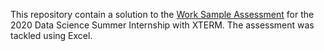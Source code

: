 This repository contain a solution to the [Work Sample Assessment](https://techpoint.formstack.com/forms/2020_class_of_xtern_work_sample_assessment) for the 2020 Data Science Summer Internship with XTERM.  The assessment was tackled using Excel.
